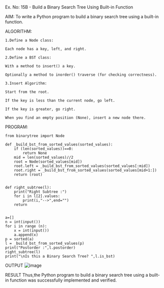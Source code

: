 Ex. No: 15B - Build a Binary Search Tree Using Built-in Function

AIM:
To write a Python program to build a binary search tree using a built-in function.

ALGORITHM:
```
1.Define a Node class:

Each node has a key, left, and right.

2.Define a BST class:

With a method to insert() a key.

Optionally a method to inorder() traverse (for checking correctness).

3.Insert Algorithm:

Start from the root.

If the key is less than the current node, go left.

If the key is greater, go right.

When you find an empty position (None), insert a new node there.

```

PROGRAM:

```
from binarytree import Node

def _build_bst_from_sorted_values(sorted_values):
    if (len(sorted_values))==0:
        return None
    mid = len(sorted_values)//2
    root = Node(sorted_values[mid])
    root.left = _build_bst_from_sorted_values(sorted_values[:mid])
    root.right = _build_bst_from_sorted_values(sorted_values[mid+1:])
    return (root)


def right_subtree(l):
    print("Right Subtree :")
    for i in l[2].values:
        print(i,"-->",end="")
    return 


a=[]
n = int(input())
for i in range (n):
    x = int(input())
    a.append(x)
p = sorted(a)
l = _build_bst_from_sorted_values(p)
print("Postorder :",l.postorder)
right_subtree(l)
print("\nIs this a Binary Search Tree? ",l.is_bst)
```

OUTPUT
![image](https://github.com/user-attachments/assets/6f656745-2412-43e9-b0c1-bb547bd41fc5)

RESULT
Thus,the Python program to build a binary search tree using a built-in function was successfully implemented and verified.

